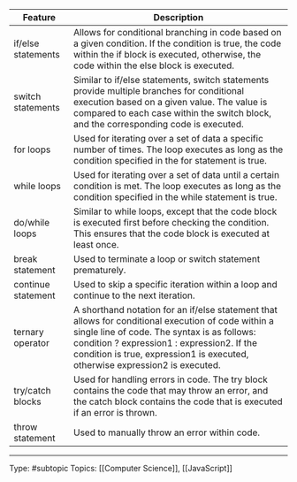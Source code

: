 | Feature | Description                                                                                                                                                                                                                                                                      |
|----------------------|----------------------------------------------------------------------------------------------------------------------------------------------------------------------------------------------------------------------------------------------------------------------------------|
| if/else statements   | Allows for conditional branching in code based on a given condition. If the condition is true, the code within the if block is executed, otherwise, the code within the else block is executed.                                                                                  |
| switch statements    | Similar to if/else statements, switch statements provide multiple branches for conditional execution based on a given value. The value is compared to each case within the switch block, and the corresponding code is executed.                                                 |
| for loops            | Used for iterating over a set of data a specific number of times. The loop executes as long as the condition specified in the for statement is true.                                                                                                                             |
| while loops          | Used for iterating over a set of data until a certain condition is met. The loop executes as long as the condition specified in the while statement is true.                                                                                                                     |
| do/while loops       | Similar to while loops, except that the code block is executed first before checking the condition. This ensures that the code block is executed at least once.                                                                                                                  |
| break statement      | Used to terminate a loop or switch statement prematurely.                                                                                                                                                                                                                        |
| continue statement   | Used to skip a specific iteration within a loop and continue to the next iteration.                                                                                                                                                                                              |
| ternary operator     | A shorthand notation for an if/else statement that allows for conditional execution of code within a single line of code. The syntax is as follows: condition ? expression1 : expression2. If the condition is true, expression1 is executed, otherwise expression2 is executed. |
| try/catch blocks     | Used for handling errors in code. The try block contains the code that may throw an error, and the catch block contains the code that is executed if an error is thrown.                                                                                                         |
| throw statement      | Used to manually throw an error within code.                                                                                                                                                                                                                                     |

___
Type: #subtopic 
Topics: [[Computer Science]], [[JavaScript]]

